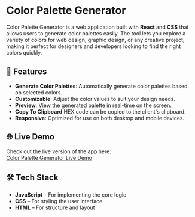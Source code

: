 # Color Palette Generator

Color Palette Generator is a web application built with **React** and **CSS** that allows users to generate color palettes easily. The tool lets you explore a variety of colors for web design, graphic design, or any creative project, making it perfect for designers and developers looking to find the right colors quickly.

## 🚀 Features

- **Generate Color Palettes**: Automatically generate color palettes based on selected colors.
- **Customizable**: Adjust the color values to suit your design needs.
- **Preview**: View the generated palette in real-time on the screen.
- **Copy To Clipboard** HEX code can be copied to the client's clipboard.
- **Responsive**: Optimized for use on both desktop and mobile devices.

## 🌐 Live Demo

Check out the live version of the app here:  
[Color Palette Generator Live Demo](https://color-palette-generator-portfoliokr.vercel.app/)

## 🛠️ Tech Stack

- **JavaScript** – For implementing the core logic
- **CSS** – For styling the user interface
- **HTML** – For structure and layout

